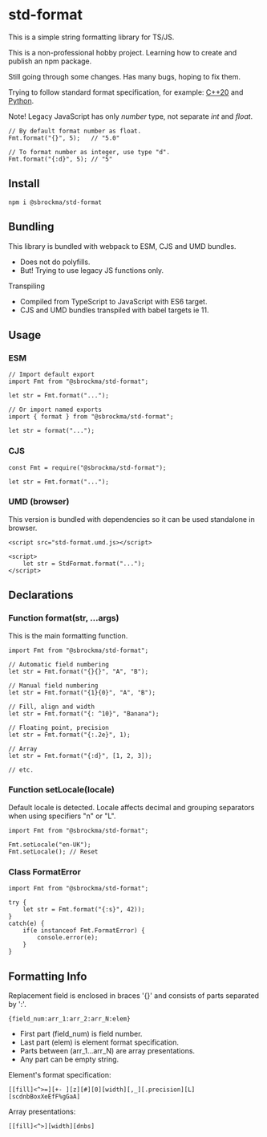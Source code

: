 # std-format

This is a simple string formatting library for TS/JS.

This is a non-professional hobby project. Learning how to create and publish an npm package. 

Still going through some changes. Has many bugs, hoping to fix them.

Trying to follow standard format specification, for example:
[C++20](https://en.cppreference.com/w/cpp/utility/format/spec) and
[Python](https://docs.python.org/3/library/string.html#formatspec).

Note! Legacy JavaScript has only *number* type, not separate *int* and *float*.

    // By default format number as float.
    Fmt.format("{}", 5);   // "5.0"

    // To format number as integer, use type "d".
    Fmt.format("{:d}", 5); // "5"

## Install

    npm i @sbrockma/std-format

## Bundling

This library is bundled with webpack to ESM, CJS and UMD bundles.

- Does not do polyfills.
- But! Trying to use legacy JS functions only.

Transpiling
- Compiled from TypeScript to JavaScript with ES6 target.
- CJS and UMD bundles transpiled with babel targets ie 11.

## Usage

### ESM
    // Import default export
    import Fmt from "@sbrockma/std-format";

    let str = Fmt.format("...");

    // Or import named exports
    import { format } from "@sbrockma/std-format";

    let str = format("...");

### CJS
    const Fmt = require("@sbrockma/std-format");
    
    let str = Fmt.format("...");

### UMD (browser)
This version is bundled with dependencies so it can be used standalone in browser.

    <script src="std-format.umd.js></script>
    
    <script>
        let str = StdFormat.format("...");
    </script>

## Declarations

### Function format(str, ...args)

This is the main formatting function.

    import Fmt from "@sbrockma/std-format";

    // Automatic field numbering
    let str = Fmt.format("{}{}", "A", "B");
    
    // Manual field numbering
    let str = Fmt.format("{1}{0}", "A", "B");

    // Fill, align and width
    let str = Fmt.format("{: ^10}", "Banana");

    // Floating point, precision
    let str = Fmt.format("{:.2e}", 1);

    // Array
    let str = Fmt.format("{:d}", [1, 2, 3]);

    // etc.

### Function setLocale(locale)

Default locale is detected. Locale affects decimal and grouping separators when using specifiers "n" or "L".

    import Fmt from "@sbrockma/std-format";
    
    Fmt.setLocale("en-UK");
    Fmt.setLocale(); // Reset

### Class FormatError

    import Fmt from "@sbrockma/std-format";

    try {
        let str = Fmt.format("{:s}", 42));
    } 
    catch(e) {
        if(e instanceof Fmt.FormatError) {
            console.error(e);
        }
    }

## Formatting Info

Replacement field is enclosed in braces '{}' and consists of parts separated by ':'.

    {field_num:arr_1:arr_2:arr_N:elem}

- First part (field_num) is field number.
- Last part (elem) is element format specification.
- Parts between (arr_1...arr_N) are array presentations.
- Any part can be empty string.

Element's format specification:

    [[fill]<^>=][+- ][z][#][0][width][,_][.precision][L][scdnbBoxXeEfF%gGaA]

Array presentations:

    [[fill]<^>][width][dnbs]
